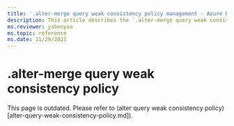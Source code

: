 ```yaml
---
title: '.alter-merge query weak consistency policy management - Azure Data Explorer'
description: This article describes the `.alter-merge query weak consistency policy` command in Azure Data Explorer.
ms.reviewer: yabenyaa
ms.topic: reference
ms.date: 11/29/2021
---
```

# .alter-merge query weak consistency policy

This page is outdated. Please refer to (alter query weak consistency policy)[alter-query-weak-consistency-policy.md]).
